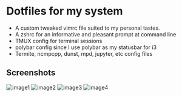 # Dotfiles for my system
* A custom tweaked vimrc file suited to my personal tastes.
* A zshrc for an informative and pleasant prompt at command line
* TMUX config for terminal sessions
* polybar config since I use polybar as my statusbar for i3
* Termite, ncmpcpp, dunst, mpd, jupyter, etc config files

## Screenshots

![image1](./pics/img1.png)
![image2](./pics/img2.png)
![image3](./pics/img3.png)
![image4](./pics/img4.png)
